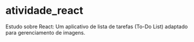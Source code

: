 # atividade_react
Estudo sobre React: Um aplicativo de lista de tarefas (To-Do List) adaptado para gerenciamento de imagens.
